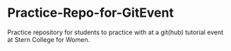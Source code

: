 # Practice-Repo-for-GitEvent
Practice repository for students to practice with at a git(hub) tutorial event at Stern College for Women.
